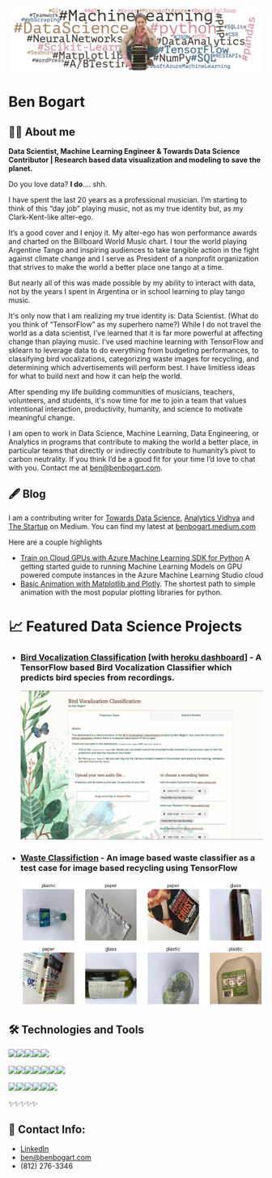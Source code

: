 ![Ben Bogart Header Image](images/sitting-banner-wordcloud.jpg)

# Ben Bogart

## 👨‍💻 About me

**Data Scientist, Machine Learning Engineer & Towards Data Science Contributor | Research based data visualization and modeling to save the planet.**

Do you love data? **I do**…. shh.

I have spent the last 20 years as a professional musician. I’m starting to think of this “day job” playing music, not as my true identity but, as my Clark-Kent-like alter-ego.

It’s a good cover and I enjoy it. My alter-ego has won performance awards and charted on the Billboard World Music chart. I tour the world playing Argentine Tango and inspiring audiences to take tangible action in the fight against climate change and I serve as President of a nonprofit organization that strives to make the world a better place one tango at a time.

But nearly all of this was made possible by my ability to interact with data, not by the years I spent in Argentina or in school learning to play tango music.

It's only now that I am realizing my true identity is: Data Scientist. (What do you think of “TensorFlow” as my superhero name?) 
While I do not travel the world as a data scientist, I’ve learned that it is far more powerful at affecting change than playing music. I’ve used machine learning with TensorFlow and sklearn to leverage data to do everything from budgeting performances, to classifying bird vocalizations, categorizing waste images for recycling, and determining which advertisements will perform best. I have limitless ideas for what to build next and how it can help the world.

After spending my life building communities of musicians, teachers, volunteers, and students, it's now time for me to join a team that values intentional interaction, productivity, humanity, and science to motivate meaningful change.

I am open to work in Data Science, Machine Learning, Data Engineering, or Analytics in programs that contribute to making the world a better place, in particular teams that directly or indirectly contribute to humanity’s pivot to carbon neutrality. If you think I’d be a good fit for your time I’d love to chat with you. Contact me at [ben@benbogart.com](mailto:ben@benbogart.com).

## 🖋️ Blog

I am a contributing writer for [Towards Data Science](https://towardsdatascience.com/), [Analytics Vidhya](https://medium.com/analytics-vidhya) and [The Startup](https://medium.com/swlh) on Medium.  You can find my latest at [benbogart.medium.com](https://benbogart.medium.com)

Here are a couple highlights

* [Train on Cloud GPUs with Azure Machine Learning SDK for Python](https://towardsdatascience.com/train-on-cloud-gpus-with-azure-machine-learning-sdk-for-python-967c99418df1)
  A getting started guide to running Machine Learning Models on GPU powered compute instances in the Azure Machine Learning Studio cloud
* [Basic Animation with Matplotlib and Plotly](https://towardsdatascience.com/basic-animation-with-matplotlib-and-plotly-5eef4ad6c5aa).
  The shortest path to simple animation with the most popular plotting libraries for python.

# 📈 Featured Data Science Projects

* ### [Bird Vocalization Classification](https://github.com/benbogart/bird_vocalization_classification) [with [heroku dashboard](https://bird-vocalization.herokuapp.com/)] - A TensorFlow based Bird Vocalization Classifier which predicts bird species from recordings.

  ![Dashboard Image](images/bird-vocalization-dashboard.png)



* ### [Waste Classifiction](https://github.com/benbogart/waste-classification) - An image based waste classifier as a test case for image based recycling using TensorFlow

  ![Waste Classification Image](images/waste-classification.png)

## 🛠️ Technologies and Tools

![](https://img.shields.io/badge/Code-Python-informational?style=flat&logo=python&logoColor=white&color=2bbc8a)![](https://img.shields.io/badge/Code-SQL-informational?style=flat&logo=sql&logoColor=white&color=2bbc8a)![](https://img.shields.io/badge/Code-php-informational?style=flat&logo=php&logoColor=white&color=2bbc8a)![](https://img.shields.io/badge/Code-html-informational?style=flat&logo=html5&logoColor=white&color=2bbc8a)![](https://img.shields.io/badge/Code-css-informational?style=flat&logo=css3&logoColor=white&color=2bbc8a)

![](https://img.shields.io/badge/Library-Plotly-informational?style=flat&logo=plotly&logoColor=white&color=2bbc8a)![](https://img.shields.io/badge/Library-Matplotlib-informational?style=flat&logo=&logoColor=white&color=2bbc8a)![](https://img.shields.io/badge/Library-Seaborn-informational?style=flat&logo=Seaborn&logoColor=white&color=2bbc8a)![](https://img.shields.io/badge/Library-TensorFlow-informational?style=flat&logo=TensorFlow&logoColor=white&color=2bbc8a)![](https://img.shields.io/badge/Library-scikit--learn-informational?style=flat&logo=scikit-learn&logoColor=white&color=2bbc8a)![](https://img.shields.io/badge/Library-NumPy-informational?style=flat&logo=NumPy&logoColor=white&color=2bbc8a)![](https://img.shields.io/badge/Library-BeautifulSoup-informational?style=flat&logo=BeautifulSoup&logoColor=white&color=2bbc8a)

![](https://img.shields.io/badge/Cloud-Azure-informational?style=flat&logo=Microsoft%20Azure&logoColor=white&color=2bbc8a)![](https://img.shields.io/badge/Cloud-AWS-informational?style=flat&logo=Amazon%20AWS&logoColor=white&color=2bbc8a)![](https://img.shields.io/badge/Cloud-Heroku-informational?style=flat&logo=Heroku&logoColor=white&color=2bbc8a)![](https://img.shields.io/badge/Tools-Docker-informational?style=flat&logo=Docker&logoColor=white&color=2bbc8a)![](https://img.shields.io/badge/Tools-Git-informational?style=flat&logo=Git&logoColor=white&color=2bbc8a)![](https://img.shields.io/badge/Tools-GitHub-informational?style=flat&logo=GitHub&logoColor=white&color=2bbc8a)

✨✨✨✨✨

## 📇 Contact Info:
* [LinkedIn](https://linkedin.com/in/benbogart)
* ben@benbogart.com
* (812) 276-3346


